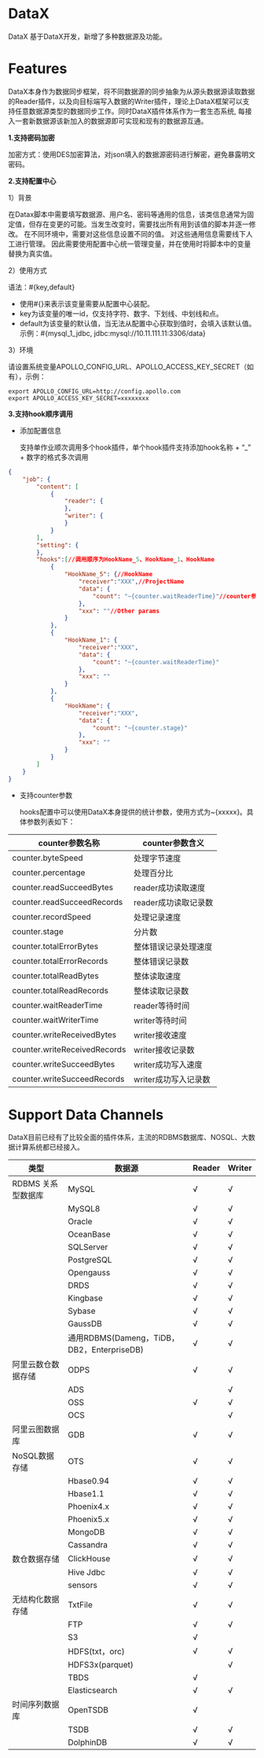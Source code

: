 # DataX

DataX
基于DataX开发，新增了多种数据源及功能。

# Features

DataX本身作为数据同步框架，将不同数据源的同步抽象为从源头数据源读取数据的Reader插件，以及向目标端写入数据的Writer插件，理论上DataX框架可以支持任意数据源类型的数据同步工作。同时DataX插件体系作为一套生态系统, 每接入一套新数据源该新加入的数据源即可实现和现有的数据源互通。

**1.支持密码加密**

加密方式：使用DES加密算法，对json填入的数据源密码进行解密，避免暴露明文密码。

**2.支持配置中心**

1）背景

在Datax脚本中需要填写数据源、用户名、密码等通用的信息，该类信息通常为固定值，但存在变更的可能。当发生改变时，需要找出所有用到该值的脚本并逐一修改。 在不同环境中，需要对这些信息设置不同的值。 对这些通用信息需要线下人工进行管理。 因此需要使用配置中心统一管理变量，并在使用时将脚本中的变量替换为真实值。

2）使用方式

   语法：#{key,default}
   - 使用#{}来表示该变量需要从配置中心装配。
   - key为该变量的唯一id，仅支持字符、数字、下划线、中划线和点。
   - default为该变量的默认值，当无法从配置中心获取到值时，会填入该默认值。
   示例：#{mysql_1_jdbc, jdbc:mysql://10.11.111.11:3306/data}

3）环境

请设置系统变量APOLLO_CONFIG_URL、APOLLO_ACCESS_KEY_SECRET（如有），示例：
```shell
export APOLLO_CONFIG_URL=http://config.apollo.com
export APOLLO_ACCESS_KEY_SECRET=xxxxxxxx
```

**3.支持hook顺序调用**

- 添加配置信息
  
    支持单作业顺次调用多个hook插件，单个hook插件支持添加hook名称 + “_” + 数字的格式多次调用

```json
{
    "job": {
        "content": [
            {
                "reader": {
                },
                "writer": {
                }
            }
        ],
        "setting": {
        },
        "hooks":[//调用顺序为HookName_5、HookName_1、HookName
            {
                "HookName_5": {//HookName
                    "receiver":"XXX",//ProjectName
                    "data": {
                        "count": "~{counter.waitReaderTime}"//counter参数
                    },
                    "xxx": ""//Other params
                }
            },
            {
                "HookName_1": {
                    "receiver":"XXX",
                    "data": {
                        "count": "~{counter.waitReaderTime}"
                    },
                    "xxx": ""
                }
            },
            {
                "HookName": {
                    "receiver":"XXX",
                    "data": {
                        "count": "~{counter.stage}"
                    },
                    "xxx": ""
                }
            }
        ]
    }
}    
```
- 支持counter参数

  hooks配置中可以使用DataX本身提供的统计参数，使用方式为~{xxxxx}。具体参数列表如下：

| **counter参数名称** | **counter参数含义** |
| --- | --- |
| counter.byteSpeed | 处理字节速度 |
| counter.percentage | 处理百分比 |
| counter.readSucceedBytes | reader成功读取速度 |
| counter.readSucceedRecords | reader成功读取记录数 |
| counter.recordSpeed | 处理记录速度 |
| counter.stage | 分片数 |
| counter.totalErrorBytes | 整体错误记录处理速度 |
| counter.totalErrorRecords | 整体错误记录数 |
| counter.totalReadBytes | 整体读取速度 |
| counter.totalReadRecords | 整体读取记录数 |
| counter.waitReaderTime | reader等待时间 |
| counter.waitWriterTime | writer等待时间 |
| counter.writeReceivedBytes | writer接收速度 |
| counter.writeReceivedRecords | writer接收记录数 |
| counter.writeSucceedBytes | writer成功写入速度 |
| counter.writeSucceedRecords | writer成功写入记录数 |


# Support Data Channels 

DataX目前已经有了比较全面的插件体系，主流的RDBMS数据库、NOSQL、大数据计算系统都已经接入。

| **类型** | **数据源** | **Reader** | **Writer** |
| --- | --- | --- | --- |
| RDBMS 关系型数据库 | MySQL | √ |√ |
| | MySQL8 | √ |√ |
| | Oracle | √ |√ |
| | OceanBase | √ |√ |
| | SQLServer | √ |√ |
| | PostgreSQL | √ |√ |
| | Opengauss | √ |√ |
| | DRDS | √ |√ |
| | Kingbase| √ |√ |
| | Sybase| √ |√ |
| | GaussDB| √ |√ |
| | 通用RDBMS(Dameng，TiDB，DB2，EnterpriseDB)| √ |√ |
| 阿里云数仓数据存储 | ODPS | √ |√ |
| | ADS | |√ |
| | OSS | √ |√ |
| | OCS | |√ |
| 阿里云图数据库 | GDB | √ |√ |
| NoSQL数据存储 | OTS | √ |√ |
| | Hbase0.94 | √ |√ |
| | Hbase1.1 | √ |√ |
| | Phoenix4.x | √ |√ |
| | Phoenix5.x | √ |√ |
| | MongoDB | √ |√ |
| | Cassandra | √ |√ |
| 数仓数据存储 | ClickHouse | √ |√ |
| | Hive Jdbc | √ |√ |
| | sensors | √ |√ |
| 无结构化数据存储 | TxtFile | √ |√ |
| | FTP | √ |√ |
| | S3 | √ | |
| | HDFS(txt，orc) | √ |√ |
| | HDFS3x(parquet) | |√ |
| | TBDS | √ | |
| | Elasticsearch | √ |√ |
| 时间序列数据库 | OpenTSDB | √ | |
| | TSDB | √ |√ |
| | DolphinDB | √ |√ |

